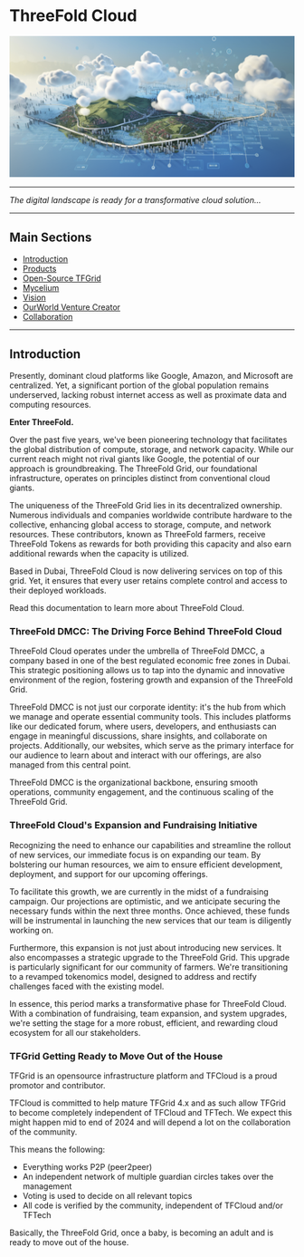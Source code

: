 # ThreeFold Cloud

![tfcloud_intro_picture](../../tfcloud/intro/img/intro.png)

***

*The digital landscape is ready for a transformative cloud solution...*

***

<h2>Main Sections</h2>

- [Introduction](#introduction)
- [Products](../../tfcloud/cloud_features/products.md)
- [Open-Source TFGrid](../../tfcloud/tfgrid/tfgrid.md)
- [Mycelium](../../tfcloud/mycelium/mycelium.md)
- [Vision](../../tfcloud/techvision/tfcloud_vision.md)
- [OurWorld Venture Creator](../../tfcloud/ourworld/ourworld_venture_creator.md)
- [Collaboration](../../tfcloud/community/collaboration.md)

***

## Introduction

Presently, dominant cloud platforms like Google, Amazon, and Microsoft are centralized. Yet, a significant portion of the global population remains underserved, lacking robust internet access as well as proximate data and computing resources.

**Enter ThreeFold.** 

Over the past five years, we've been pioneering technology that facilitates the global distribution of compute, storage, and network capacity. While our current reach might not rival giants like Google, the potential of our approach is groundbreaking. The ThreeFold Grid, our foundational infrastructure, operates on principles distinct from conventional cloud giants.

The uniqueness of the ThreeFold Grid lies in its decentralized ownership. Numerous individuals and companies worldwide contribute hardware to the collective, enhancing global access to storage, compute, and network resources. These contributors, known as ThreeFold farmers, receive ThreeFold Tokens as rewards for both providing this capacity and also earn additional rewards when the capacity is utilized.

Based in Dubai, ThreeFold Cloud is now delivering services on top of this grid. Yet, it ensures that every user retains complete control and access to their deployed workloads.

Read this documentation to learn more about ThreeFold Cloud.

### ThreeFold DMCC: The Driving Force Behind ThreeFold Cloud

ThreeFold Cloud operates under the umbrella of ThreeFold DMCC, a company based in one of the best regulated economic free zones in Dubai. This strategic positioning allows us to tap into the dynamic and innovative environment of the region, fostering growth and expansion of the ThreeFold Grid.

ThreeFold DMCC is not just our corporate identity: it's the hub from which we manage and operate essential community tools. This includes platforms like our dedicated forum, where users, developers, and enthusiasts can engage in meaningful discussions, share insights, and collaborate on projects. Additionally, our websites, which serve as the primary interface for our audience to learn about and interact with our offerings, are also managed from this central point.

ThreeFold DMCC is the organizational backbone, ensuring smooth operations, community engagement, and the continuous scaling of the ThreeFold Grid.

### ThreeFold Cloud's Expansion and Fundraising Initiative

Recognizing the need to enhance our capabilities and streamline the rollout of new services, our immediate focus is on expanding our team. By bolstering our human resources, we aim to ensure efficient development, deployment, and support for our upcoming offerings.

To facilitate this growth, we are currently in the midst of a fundraising campaign. Our projections are optimistic, and we anticipate securing the necessary funds within the next three months. Once achieved, these funds will be instrumental in launching the new services that our team is diligently working on.

Furthermore, this expansion is not just about introducing new services. It also encompasses a strategic upgrade to the ThreeFold Grid. This upgrade is particularly significant for our community of farmers. We're transitioning to a revamped tokenomics model, designed to address and rectify challenges faced with the existing model.

In essence, this period marks a transformative phase for ThreeFold Cloud. With a combination of fundraising, team expansion, and system upgrades, we're setting the stage for a more robust, efficient, and rewarding cloud ecosystem for all our stakeholders.

### TFGrid Getting Ready to Move Out of the House

TFGrid is an opensource infrastructure platform and TFCloud is a proud promotor and contributor.

TFCloud is committed to help mature TFGrid 4.x and as such allow TFGrid to become completely independent of TFCloud and TFTech. We expect this might happen mid to end of 2024 and will depend a lot on the collaboration of the community.

This means the following:

- Everything works P2P (peer2peer)
- An independent network of multiple guardian circles takes over the management
- Voting is used to decide on all relevant topics
- All code is verified by the community, independent of TFCloud and/or TFTech

Basically, the ThreeFold Grid, once a baby, is becoming an adult and is ready to move out of the house.

